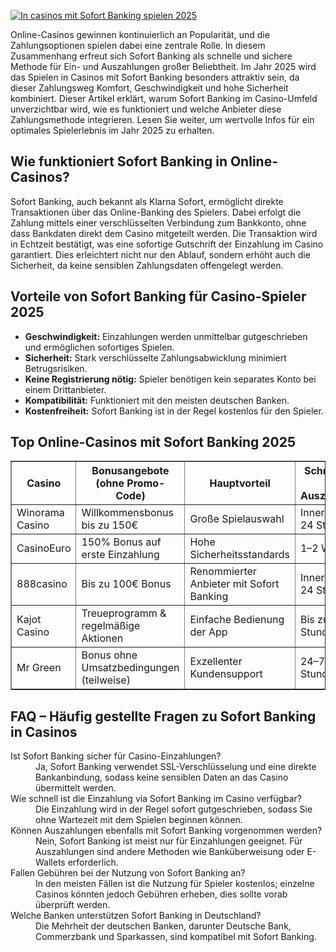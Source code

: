 [![In casinos mit Sofort Banking spielen 2025](https://123-caf.pages.dev/gitsignup.png)](https://vrmoo.ru/Bt82HjjY)

<div>     <p>Online-Casinos gewinnen kontinuierlich an Popularität, und die Zahlungsoptionen spielen dabei eine zentrale Rolle. In diesem Zusammenhang erfreut sich Sofort Banking als schnelle und sichere Methode für Ein- und Auszahlungen großer Beliebtheit. Im Jahr 2025 wird das Spielen in Casinos mit Sofort Banking besonders attraktiv sein, da dieser Zahlungsweg Komfort, Geschwindigkeit und hohe Sicherheit kombiniert. Dieser Artikel erklärt, warum Sofort Banking im Casino-Umfeld unverzichtbar wird, wie es funktioniert und welche Anbieter diese Zahlungsmethode integrieren. Lesen Sie weiter, um wertvolle Infos für ein optimales Spielerlebnis im Jahr 2025 zu erhalten.</p>    <h2>Wie funktioniert Sofort Banking in Online-Casinos?</h2>   <p>Sofort Banking, auch bekannt als Klarna Sofort, ermöglicht direkte Transaktionen über das Online-Banking des Spielers. Dabei erfolgt die Zahlung mittels einer verschlüsselten Verbindung zum Bankkonto, ohne dass Bankdaten direkt dem Casino mitgeteilt werden. Die Transaktion wird in Echtzeit bestätigt, was eine sofortige Gutschrift der Einzahlung im Casino garantiert. Dies erleichtert nicht nur den Ablauf, sondern erhöht auch die Sicherheit, da keine sensiblen Zahlungsdaten offengelegt werden.</p>    <h2>Vorteile von Sofort Banking für Casino-Spieler 2025</h2>   <ul>     <li><strong>Geschwindigkeit:</strong> Einzahlungen werden unmittelbar gutgeschrieben und ermöglichen sofortiges Spielen.</li>     <li><strong>Sicherheit:</strong> Stark verschlüsselte Zahlungsabwicklung minimiert Betrugsrisiken. </li>     <li><strong>Keine Registrierung nötig:</strong> Spieler benötigen kein separates Konto bei einem Drittanbieter.</li>     <li><strong>Kompatibilität:</strong> Funktioniert mit den meisten deutschen Banken.</li>     <li><strong>Kostenfreiheit:</strong> Sofort Banking ist in der Regel kostenlos für den Spieler.</li>   </ul>    <h2>Top Online-Casinos mit Sofort Banking 2025</h2>   <table border="1" cellspacing="0" cellpadding="5">     <thead>       <tr>         <th>Casino</th>         <th>Bonusangebote (ohne Promo-Code)</th>         <th>Hauptvorteil</th>         <th>Schnelligkeit der Auszahlungen</th>       </tr>     </thead>     <tbody>       <tr>         <td>Winorama Casino</td>         <td>Willkommensbonus bis zu 150€</td>         <td>Große Spielauswahl</td>         <td>Innerhalb von 24 Stunden</td>       </tr>       <tr>         <td>CasinoEuro</td>         <td>150% Bonus auf erste Einzahlung</td>         <td>Hohe Sicherheitsstandards</td>         <td>1–2 Werktage</td>       </tr>       <tr>         <td>888casino</td>         <td>Bis zu 100€ Bonus</td>         <td>Renommierter Anbieter mit Sofort Banking</td>         <td>Innerhalb von 24 Stunden</td>       </tr>       <tr>         <td>Kajot Casino</td>         <td>Treueprogramm & regelmäßige Aktionen</td>         <td>Einfache Bedienung der App</td>         <td>Bis zu 48 Stunden</td>       </tr>       <tr>         <td>Mr Green</td>         <td>Bonus ohne Umsatzbedingungen (teilweise)</td>         <td>Exzellenter Kundensupport</td>         <td>24–72 Stunden</td>       </tr>     </tbody>   </table>    <h2>FAQ – Häufig gestellte Fragen zu Sofort Banking in Casinos</h2>   <dl>     <dt>Ist Sofort Banking sicher für Casino-Einzahlungen?</dt>     <dd>Ja, Sofort Banking verwendet SSL-Verschlüsselung und eine direkte Bankanbindung, sodass keine sensiblen Daten an das Casino übermittelt werden.</dd>      <dt>Wie schnell ist die Einzahlung via Sofort Banking im Casino verfügbar?</dt>     <dd>Die Einzahlung wird in der Regel sofort gutgeschrieben, sodass Sie ohne Wartezeit mit dem Spielen beginnen können.</dd>      <dt>Können Auszahlungen ebenfalls mit Sofort Banking vorgenommen werden?</dt>     <dd>Nein, Sofort Banking ist meist nur für Einzahlungen geeignet. Für Auszahlungen sind andere Methoden wie Banküberweisung oder E-Wallets erforderlich.</dd>      <dt>Fallen Gebühren bei der Nutzung von Sofort Banking an?</dt>     <dd>In den meisten Fällen ist die Nutzung für Spieler kostenlos; einzelne Casinos könnten jedoch Gebühren erheben, dies sollte vorab überprüft werden.</dd>      <dt>Welche Banken unterstützen Sofort Banking in Deutschland?</dt>     <dd>Die Mehrheit der deutschen Banken, darunter Deutsche Bank, Commerzbank und Sparkassen, sind kompatibel mit Sofort Banking.</dd>   </dl> </div>
